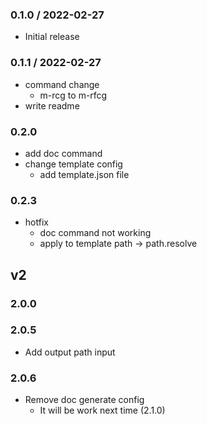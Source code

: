 ### 0.1.0 / 2022-02-27

- Initial release

### 0.1.1 / 2022-02-27

- command change
  - m-rcg to m-rfcg
- write readme

### 0.2.0

- add doc command
- change template config
  - add template.json file

### 0.2.3

- hotfix
  - doc command not working
  - apply to template path -> path.resolve

## v2

### 2.0.0

### 2.0.5

- Add output path input

### 2.0.6

- Remove doc generate config
  - It will be work next time (2.1.0)

